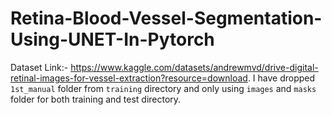 # Retina-Blood-Vessel-Segmentation-Using-UNET-In-Pytorch
Dataset Link:- https://www.kaggle.com/datasets/andrewmvd/drive-digital-retinal-images-for-vessel-extraction?resource=download. I have dropped `1st_manual` folder from `training` directory and only using `images` and `masks` folder for both training and test directory.
